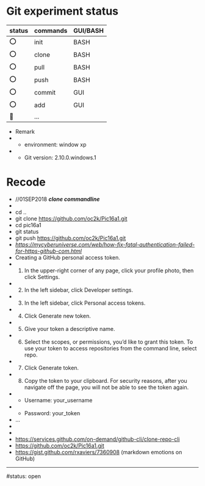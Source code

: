 Git experiment status
====

| status  | commands  | GUI/BASH  |
|---|---|---|
| :o: | init | BASH |
| :o: | clone | BASH |
| :o: | pull | BASH |
| :o: | push | BASH |
| :o: | commit | GUI |
| :o: | add | GUI |
| :walking: | ... |   |

* Remark
* - environment: window xp
* - Git version: 2.10.0.windows.1 

# Recode
* //01SEP2018 ***clone commandline***
* 
* cd ..
* git clone https://github.com/oc2k/Pic16a1.git
* cd pic16a1
* git status
* git push https://github.com/oc2k/Pic16a1.git
* _https://mycyberuniverse.com/web/how-fix-fatal-authentication-failed-for-https-github-com.html_
* Creating a GitHub personal access token.
* 1. In the upper-right corner of any page, click your profile photo, then click Settings.
* 2. In the left sidebar, click Developer settings.
* 3. In the left sidebar, click Personal access tokens.
* 4. Click Generate new token.
* 5. Give your token a descriptive name.
* 6. Select the scopes, or permissions, you’d like to grant this token. To use your token to access repositories from the command line, select repo.
* 7. Click Generate token.
* 8. Copy the token to your clipboard. For security reasons, after you navigate off the page, you will not be able to see the token again.
* - Username: your_username
* - Password: your_token
* ...
*
* 
* https://services.github.com/on-demand/github-cli/clone-repo-cli
* https://github.com/oc2k/Pic16a1.git
* https://gist.github.com/rxaviers/7360908 (markdown emotions on GitHub)
***


#status: open
